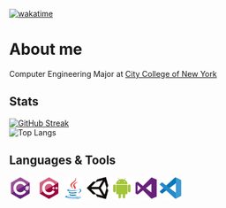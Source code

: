 [![wakatime](https://wakatime.com/badge/user/a590ada1-1ee0-4bf6-bcd0-2fa3ab44b0d1.svg)](https://wakatime.com/@a590ada1-1ee0-4bf6-bcd0-2fa3ab44b0d1)

# About me
Computer Engineering Major at <a href="https://www.ccny.cuny.edu/">City College of New York</a>

## Stats
[![GitHub Streak](http://github-readme-streak-stats.herokuapp.com?user=btjandra15&theme=dark&date_format=M%20j%5B%2C%20Y%5D)](https://git.io/streak-stats) <br>
![Top Langs](https://github-readme-stats.vercel.app/api/top-langs/?username=btjandra15&theme=dark)

## Languages & Tools 
<img src="https://github.com/devicons/devicon/blob/master/icons/csharp/csharp-original.svg" title="C#" alt="C#" width="40" height="40" /> &nbsp;
<img src="https://github.com/devicons/devicon/blob/master/icons/cplusplus/cplusplus-original.svg" title="C++" alt="C++" width="40" height="40" />
<img src="https://github.com/devicons/devicon/blob/master/icons/java/java-original.svg" title="Java" alt="Java" width="40" height="40" />
<img src="https://github.com/devicons/devicon/blob/master/icons/unity/unity-original.svg" title="Unity" alt="Unity" width="40" height="40" />
<img src="https://github.com/devicons/devicon/blob/master/icons/android/android-original.svg" title="Android Studio" alt="Android Studio" width="40" height="40" />
<img src="https://github.com/devicons/devicon/blob/master/icons/visualstudio/visualstudio-plain.svg" title="Visual Studio" alt="Visual Studio" width="40" height="40" />
<img src="https://github.com/devicons/devicon/blob/master/icons/vscode/vscode-original.svg" title="Visual Studio Code" alt="Visual Studio Code" width="40" height="40" />
